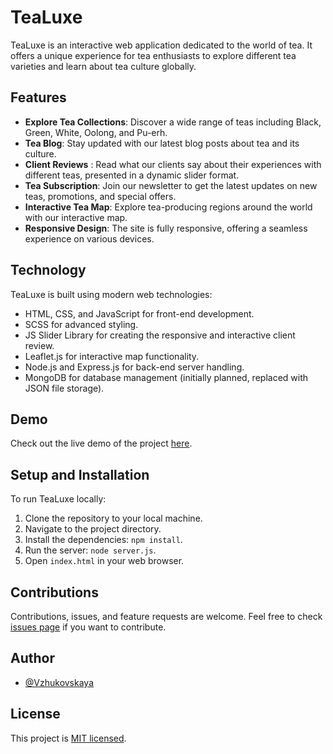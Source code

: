 # TeaLuxe

TeaLuxe is an interactive web application dedicated to the world of tea.
It offers a unique experience for tea enthusiasts to explore different tea varieties and learn about tea culture globally.

## Features

- **Explore Tea Collections**: Discover a wide range of teas including Black, Green, White, Oolong, and Pu-erh.
- **Tea Blog**: Stay updated with our latest blog posts about tea and its culture.
- **Client Reviews** : Read what our clients say about their experiences with different teas, presented in a dynamic slider format.
- **Tea Subscription**: Join our newsletter to get the latest updates on new teas, promotions, and special offers.
- **Interactive Tea Map**: Explore tea-producing regions around the world with our interactive map.
- **Responsive Design**: The site is fully responsive, offering a seamless experience on various devices.

## Technology

TeaLuxe is built using modern web technologies:

- HTML, CSS, and JavaScript for front-end development.
- SCSS for advanced styling.
- JS Slider Library for creating the responsive and interactive client review.
- Leaflet.js for interactive map functionality.
- Node.js and Express.js for back-end server handling.
- MongoDB for database management (initially planned, replaced with JSON file storage).

## Demo

Check out the live demo of the project [here](https://vzhukovskaya.github.io/TeaLuxe/).

## Setup and Installation

To run TeaLuxe locally:

1. Clone the repository to your local machine.
2. Navigate to the project directory.
3. Install the dependencies: `npm install`.
4. Run the server: `node server.js`.
5. Open `index.html` in your web browser.

## Contributions

Contributions, issues, and feature requests are welcome. Feel free to check [issues page](https://github.com/Vzhukovskaya/TeaLuxe/issues) if you want to contribute.

## Author

- [@Vzhukovskaya](https://github.com/Vzhukovskaya)

## License

This project is [MIT licensed](https://opensource.org/licenses/MIT).

